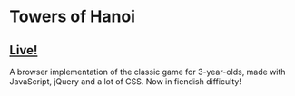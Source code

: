 # Towers of Hanoi

## [Live!](http://erezbosch.github.io/towers-of-hanoi)

A browser implementation of the classic game for 3-year-olds, made with JavaScript, jQuery and a lot of CSS. Now in fiendish difficulty!
